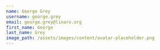 ```yaml
---
name: George Grey
username: george.grey
email: george.grey@linaro.org
first_name: George
last_name: Grey
image_path: /assets/images/content/avatar-placeholder.png
---
```


